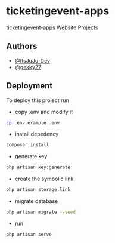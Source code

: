 # ticketingevent-apps

ticketingevent-apps Website Projects

## Authors

-   [@ItsJuJu-Dev](https://github.com/ItsJuJu-Dev)
-   [@gekky27](https://github.com/gekky27s)

## Deployment

To deploy this project run

-   copy .env and modify it

```bash
cp .env.example .env
```

-   install depedency

```bash
composer install
```

-   generate key

```bash
php artisan key:generate
```

-   create the symbolic link

```bash
php artisan storage:link
```

-   migrate database

```bash
php artisan migrate --seed
```

-   run

```bash
php artisan serve
```
